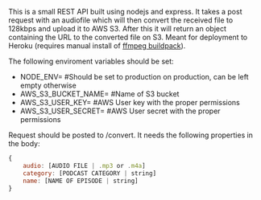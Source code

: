 This is a small REST API built using nodejs and express. It takes a post request with an audiofile which will then convert the received file to 128kbps and upload it to AWS S3. After this it will return an object containing the URL to the converted file on S3. Meant for deployment to Heroku (requires manual install of [ffmpeg buildpack](https://github.com/jonathanong/heroku-buildpack-ffmpeg-latest)).

The following enviroment variables should be set:

- NODE_ENV=  #Should be set to production on production, can be left empty otherwise
- AWS_S3_BUCKET_NAME=  #Name of S3 bucket
- AWS_S3_USER_KEY=  #AWS User key with the proper permissions
- AWS_S3_USER_SECRET=  #AWS User secret with the proper permissions

Request should be posted to /convert. It needs the following properties in the body:
```javascript
{
    audio: [AUDIO FILE | .mp3 or .m4a]
    category: [PODCAST CATEGORY | string]
    name: [NAME OF EPISODE | string]
}
```
